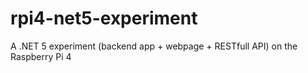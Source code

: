 # rpi4-net5-experiment
A .NET 5 experiment (backend app + webpage + RESTfull API) on the Raspberry Pi 4
